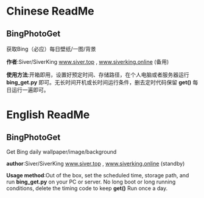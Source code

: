 # Chinese ReadMe


## BingPhotoGet
获取Bing（必应）每日壁纸/一图/背景

**作者**:Siver/SiverKing
www.siver.top , www.siverking.online (备用)

**使用方法**:开箱即用，设置好预定时间、存储路径，在个人电脑或者服务器运行 **bing_get.py** 即可。无长时间开机或长时间运行条件，删去定时代码保留 **get()** 每日运行一遍即可。

# English ReadMe

## BingPhotoGet
Get Bing daily wallpaper/image/background

**author**:Siver/SiverKing
www.siver.top , www.siverking.online (standby)

**Usage method**:Out of the box, set the scheduled time, storage path, and run **bing_get.py** on your PC or server. No long boot or long running conditions, delete the timing code to keep **get()** Run once a day.
